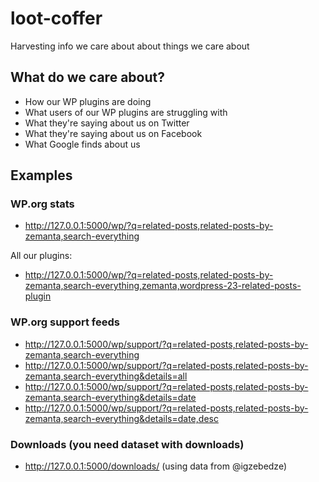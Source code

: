 loot-coffer
===========

Harvesting info we care about about things we care about

What do we care about?
------------------------
- How our WP plugins are doing
- What users of our WP plugins are struggling with
- What they're saying about us on Twitter
- What they're saying about us on Facebook
- What Google finds about us


## Examples

### WP.org stats
- http://127.0.0.1:5000/wp/?q=related-posts,related-posts-by-zemanta,search-everything

All our plugins:
- http://127.0.0.1:5000/wp/?q=related-posts,related-posts-by-zemanta,search-everything,zemanta,wordpress-23-related-posts-plugin

### WP.org support feeds

- http://127.0.0.1:5000/wp/support/?q=related-posts,related-posts-by-zemanta,search-everything
- http://127.0.0.1:5000/wp/support/?q=related-posts,related-posts-by-zemanta,search-everything&details=all
- http://127.0.0.1:5000/wp/support/?q=related-posts,related-posts-by-zemanta,search-everything&details=date
- http://127.0.0.1:5000/wp/support/?q=related-posts,related-posts-by-zemanta,search-everything&details=date,desc

### Downloads (you need dataset with downloads)
- http://127.0.0.1:5000/downloads/ (using data from @igzebedze)